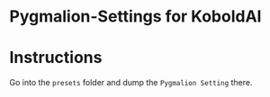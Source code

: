 # Pygmalion-Settings for KoboldAI

 # Instructions
 
 
 Go into the `presets` folder and dump the `Pygmalion Setting` there.
